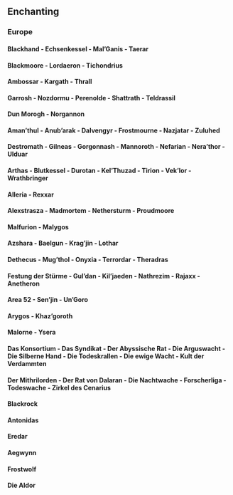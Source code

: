## Enchanting

### Europe

#### Blackhand - Echsenkessel - Mal’Ganis - Taerar

#### Blackmoore - Lordaeron - Tichondrius

#### Ambossar - Kargath - Thrall

#### Garrosh - Nozdormu - Perenolde - Shattrath - Teldrassil

#### Dun Morogh - Norgannon

#### Aman’thul - Anub’arak - Dalvengyr - Frostmourne - Nazjatar - Zuluhed

#### Destromath - Gilneas - Gorgonnash - Mannoroth - Nefarian - Nera’thor - Ulduar

#### Arthas - Blutkessel - Durotan - Kel’Thuzad - Tirion - Vek’lor - Wrathbringer

#### Alleria - Rexxar

#### Alexstrasza - Madmortem - Nethersturm - Proudmoore

#### Malfurion - Malygos

#### Azshara - Baelgun - Krag’jin - Lothar

#### Dethecus - Mug’thol - Onyxia - Terrordar - Theradras

#### Festung der Stürme - Gul’dan - Kil’jaeden -  Nathrezim - Rajaxx - Anetheron

#### Area 52 - Sen’jin - Un’Goro

#### Arygos - Khaz’goroth

#### Malorne - Ysera

#### Das Konsortium - Das Syndikat - Der Abyssische Rat - Die Arguswacht - Die Silberne Hand - Die Todeskrallen - Die ewige Wacht - Kult der Verdammten

#### Der Mithrilorden - Der Rat von Dalaran - Die Nachtwache - Forscherliga - Todeswache - Zirkel des Cenarius

#### Blackrock

#### Antonidas

#### Eredar

#### Aegwynn

#### Frostwolf

#### Die Aldor	

